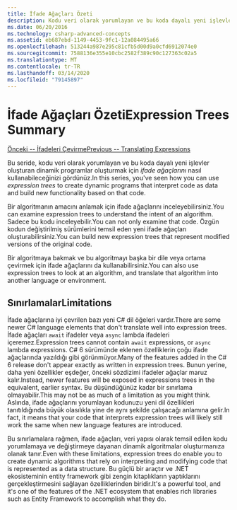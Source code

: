 ```yaml
---
title: İfade Ağaçları Özeti
description: Kodu veri olarak yorumlayan ve bu koda dayalı yeni işlevler oluşturan dinamik programlar oluşturmak için ifade ağaçlarını nasıl kullanabileceğinizi özetler.
ms.date: 06/20/2016
ms.technology: csharp-advanced-concepts
ms.assetid: eb687ebd-1149-4453-9fc1-12a084495a66
ms.openlocfilehash: 513244a987e295c81cfb5d00d9a0cfd6912074e0
ms.sourcegitcommit: 7588136e355e10cbc2582f389c90c127363c02a5
ms.translationtype: MT
ms.contentlocale: tr-TR
ms.lasthandoff: 03/14/2020
ms.locfileid: "79145897"
---
```

# <a name="expression-trees-summary"></a><span data-ttu-id="94d40-103">İfade Ağaçları Özeti</span><span class="sxs-lookup"><span data-stu-id="94d40-103">Expression Trees Summary</span></span>

[<span data-ttu-id="94d40-104">Önceki -- İfadeleri Çevirme</span><span class="sxs-lookup"><span data-stu-id="94d40-104">Previous -- Translating Expressions</span></span>](expression-trees-translating.md)

<span data-ttu-id="94d40-105">Bu seride, kodu veri olarak yorumlayan ve bu koda dayalı yeni işlevler oluşturan dinamik programlar oluşturmak için *ifade ağaçlarını* nasıl kullanabileceğinizi gördünüz.</span><span class="sxs-lookup"><span data-stu-id="94d40-105">In this series, you've seen how you can use *expression trees* to create dynamic programs that interpret code as data and build new functionality based on that code.</span></span>

<span data-ttu-id="94d40-106">Bir algoritmanın amacını anlamak için ifade ağaçlarını inceleyebilirsiniz.</span><span class="sxs-lookup"><span data-stu-id="94d40-106">You can examine expression trees to understand the intent of an algorithm.</span></span> <span data-ttu-id="94d40-107">Sadece bu kodu inceleyebilir.</span><span class="sxs-lookup"><span data-stu-id="94d40-107">You can not only examine that code.</span></span> <span data-ttu-id="94d40-108">Özgün kodun değiştirilmiş sürümlerini temsil eden yeni ifade ağaçları oluşturabilirsiniz.</span><span class="sxs-lookup"><span data-stu-id="94d40-108">You can build new expression trees that represent modified versions of the original code.</span></span>

<span data-ttu-id="94d40-109">Bir algoritmaya bakmak ve bu algoritmayı başka bir dile veya ortama çevirmek için ifade ağaçlarını da kullanabilirsiniz.</span><span class="sxs-lookup"><span data-stu-id="94d40-109">You can also use expression trees to look at an algorithm, and translate that algorithm into another language or environment.</span></span>

## <a name="limitations"></a><span data-ttu-id="94d40-110">Sınırlamalar</span><span class="sxs-lookup"><span data-stu-id="94d40-110">Limitations</span></span>

<span data-ttu-id="94d40-111">İfade ağaçlarına iyi çevrilen bazı yeni C# dil öğeleri vardır.</span><span class="sxs-lookup"><span data-stu-id="94d40-111">There are some newer C# language elements that don't translate well into expression trees.</span></span> <span data-ttu-id="94d40-112">İfade ağaçları `await` ifadeler veya `async` lambda ifadeleri içeremez.</span><span class="sxs-lookup"><span data-stu-id="94d40-112">Expression trees cannot contain `await` expressions, or `async` lambda expressions.</span></span> <span data-ttu-id="94d40-113">C# 6 sürümünde eklenen özelliklerin çoğu ifade ağaçlarında yazıldığı gibi görünmüyor.</span><span class="sxs-lookup"><span data-stu-id="94d40-113">Many of the features added in the C# 6 release don't appear exactly as written in expression trees.</span></span> <span data-ttu-id="94d40-114">Bunun yerine, daha yeni özellikler eşdeğer, önceki sözdizimi ifadeler ağaçlar maruz kalır.</span><span class="sxs-lookup"><span data-stu-id="94d40-114">Instead, newer features will be exposed in expressions trees in the equivalent, earlier syntax.</span></span> <span data-ttu-id="94d40-115">Bu düşündüğünüz kadar bir sınırlama olmayabilir.</span><span class="sxs-lookup"><span data-stu-id="94d40-115">This may not be as much of a limitation as you might think.</span></span> <span data-ttu-id="94d40-116">Aslında, ifade ağaçlarını yorumlayan kodunuzu yeni dil özellikleri tanıtıldığında büyük olasılıkla yine de aynı şekilde çalışacağı anlamına gelir.</span><span class="sxs-lookup"><span data-stu-id="94d40-116">In fact, it means that your code that interprets expression trees will likely still work the same when new language features are introduced.</span></span>

<span data-ttu-id="94d40-117">Bu sınırlamalara rağmen, ifade ağaçları, veri yapısı olarak temsil edilen kodu yorumlamaya ve değiştirmeye dayanan dinamik algoritmalar oluşturmanıza olanak tanır.</span><span class="sxs-lookup"><span data-stu-id="94d40-117">Even with these limitations, expression trees do enable you to create dynamic algorithms that rely on interpreting and modifying code that is represented as a data structure.</span></span> <span data-ttu-id="94d40-118">Bu güçlü bir araçtır ve .NET ekosisteminin entity framework gibi zengin kitaplıkların yaptıklarını gerçekleştirmesini sağlayan özelliklerinden biridir.</span><span class="sxs-lookup"><span data-stu-id="94d40-118">It's a powerful tool, and it's one of the features of the .NET ecosystem that enables rich libraries such as Entity Framework to accomplish what they do.</span></span>
